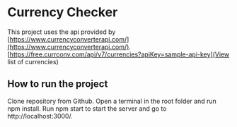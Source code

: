 # Currency Checker

This project uses the api provided by [https://www.currencyconverterapi.com/](https://www.currencyconverterapi.com/).
[https://free.currconv.com/api/v7/currencies?apiKey=sample-api-key](View list of currencies)

## How to run the project

Clone repository from Github.
Open a terminal in the root folder and run npm install.
Run npm start to start the server and go to http://localhost:3000/.